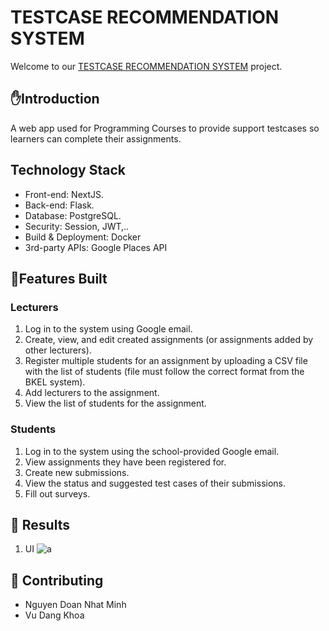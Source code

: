 # TESTCASE RECOMMENDATION SYSTEM
Welcome to our [TESTCASE RECOMMENDATION SYSTEM](https://drive.google.com/file/d/1XRPMuQjDPoGy-AVLLSO_u7UR5WnFq_xk/view?usp=sharing) project.

## ✋Introduction 

 A web app used for Programming Courses to provide support testcases so learners can complete their assignments.

## Technology Stack
* Front-end: NextJS.
* Back-end: Flask.
* Database: PostgreSQL.
* Security: Session, JWT,..
* Build & Deployment: Docker
* 3rd-party APIs: Google Places API

## 🎯Features Built
### Lecturers

1. Log in to the system using Google email.
2. Create, view, and edit created assignments (or assignments added by other lecturers).
3. Register multiple students for an assignment by uploading a CSV file with the list of students (file must follow the correct format from the BKEL system).
4. Add lecturers to the assignment.
5. View the list of students for the assignment.
### Students

1. Log in to the system using the school-provided Google email.
2. View assignments they have been registered for.
3. Create new submissions.
4. View the status and suggested test cases of their submissions.
5. Fill out surveys.

## 🦫 Results
1. UI
![a](https://drive.google.com/file/d/1I8lI1FwpqTwSO_3sXxK94jh30_S09FXK/view?usp=sharing)

## :wave: Contributing
* Nguyen Doan Nhat Minh
* Vu Dang Khoa
